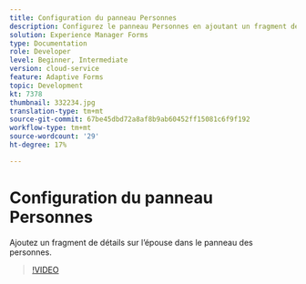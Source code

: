 ```yaml
---
title: Configuration du panneau Personnes
description: Configurez le panneau Personnes en ajoutant un fragment de détails sur l’épouse.
solution: Experience Manager Forms
type: Documentation
role: Developer
level: Beginner, Intermediate
version: cloud-service
feature: Adaptive Forms
topic: Development
kt: 7378
thumbnail: 332234.jpg
translation-type: tm+mt
source-git-commit: 67be45dbd72a8af8b9ab60452ff15081c6f9f192
workflow-type: tm+mt
source-wordcount: '29'
ht-degree: 17%

---
```



# Configuration du panneau Personnes

Ajoutez un fragment de détails sur l’épouse dans le panneau des personnes.

>[!VIDEO](https://video.tv.adobe.com/v/332234?quality=12&learn=on)


